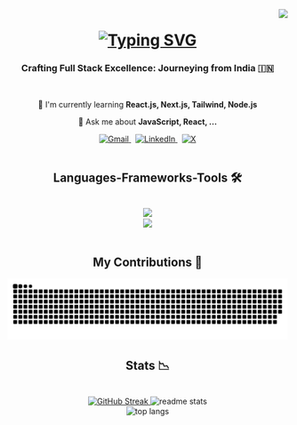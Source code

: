 <img align="right" src="https://visitor-badge.laobi.icu/badge?page_id=Surjoyday.Surjoyday"/>



<h1 align="center">
  <a href="https://git.io/typing-svg">
    <img src="https://readme-typing-svg.demolab.com?font=Righteous&size=35&duration=4000&pause=1000&color=2B90C4&center=true&vCenter=true&random=false&width=500&height=70&lines=Hi++There!+%F0%9F%91%8B;I'm+Surjoyday+Talukdar!" alt="Typing SVG" alt="readme-typing-svg"/>
  </a>
</h1>


<h3 align="center">Crafting Full Stack Excellence: Journeying from India 🇮🇳</h3>


<br/>

<div align="center">

  🌱 I'm currently learning **React.js, Next.js, Tailwind, Node.js**

  💭 Ask me about **JavaScript, React, ...**
  
</div>

<div align="center">

  <a href="mailto:surjoydaytalukdar.spn@gmail.com" target="_blank">
    <img src="https://img.shields.io/badge/Gmail-D14836?style=for-the-badge&logo=gmail&logoColor=white" alt="Gmail"/>
  </a>
  &nbsp; 
  
  <a href="https://www.linkedin.com/in/surjoyday" target="_blank">
    <img src="https://img.shields.io/badge/LinkedIn-0077B5?style=for-the-badge&logo=linkedin&logoColor=white" alt="LinkedIn"/>
  </a>
  &nbsp; 

  <a href="https://twitter.com/Surjoydaykt" target="_blank">
    <img src="https://img.shields.io/badge/X-000000?style=for-the-badge&logo=x&logoColor=white" alt="X" />
  </a>
  
</div>



<br/>

<h2 align="center" > Languages-Frameworks-Tools 🛠️ </h3>
<br/>
<div align="center">
  <a href="https://skillicons.dev">
        <img src="https://skillicons.dev/icons?i=react,js,nodejs,express,html,css,php,bootstrap,java,tailwind" /><br/>
        <img src="https://skillicons.dev/icons?i=vscode,idea,git,figma,notion" />

  </a>     
</div>

<div align="center">
  <br>
  <h2 align="center">My Contributions 🐍</h2>
  <img alt="snake eating my contributions" src="https://raw.githubusercontent.com/Surjoyday/Surjoyday/output/github-contribution-grid-snake.svg" />
  
  <br/>
</div>


<h2 align="center">Stats 📉</h2>
<br>
<div align=center>


  <a href="https://git.io/streak-stats">
    <img width=390 src="https://streak-stats.demolab.com?user=Surjoyday&theme=react&border_radius=10" alt="GitHub Streak" />
  </a>



  
  <img width=390 src="https://github-readme-stats.vercel.app/api?username=Surjoyday&count_private=true&show_icons=true&theme=react&rank_icon=github&border_radius=10" alt="readme stats"/>
<br/>
  <img width=325 align="center" src="https://github-readme-stats-salesp07.vercel.app/api/top-langs/?username=Surjoyday&hide=HTML&langs_count=8&layout=compact&theme=react&border_radius=10&size_weight=0.5&count_weight=0.5&exclude_repo=github-readme-stats" alt="top langs" />
</div>

<br/><br/>








